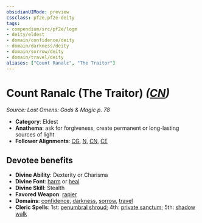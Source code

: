 ```yaml
---
obsidianUIMode: preview
cssclass: pf2e,pf2e-deity
tags:
- compendium/src/pf2e/logm
- deity/eldest
- domain/confidence/deity
- domain/darkness/deity
- domain/sorrow/deity
- domain/travel/deity
aliases: ["Count Ranalc", "The Traitor"]
---
```

# Count Ranalc (The Traitor) *([CN](rules/traits/cn-b1.md "Chaotic Neutral Alignment Trait"))*  
*Source: Lost Omens: Gods & Magic p. 78*  

- **Category**: Eldest
- **Anathema**: ask for forgiveness, create permanent or long-lasting sources of light
- **Follower Alignments**: [CG](rules/traits/cg-b1.md "Chaotic Good Alignment Trait"), [N](rules/traits/n-b1.md "Neutral Alignment Trait"), [CN](rules/traits/cn-b1.md "Chaotic Neutral Alignment Trait"), [CE](rules/traits/ce-b1.md "Chaotic Evil Alignment Trait")

## Devotee benefits

- **Divine Ability**: Dexterity or Charisma
- **Divine Font**: [harm](harm.md) or [heal](heal.md)
- **Divine Skill**: Stealth
- **Favored Weapon**: [rapier](rapier.md)
- **Domains**: [confidence](Reference/Compendium/Setting/domains.md#Confidence), [darkness](Reference/Compendium/Setting/domains.md#Darkness), [sorrow](Reference/Compendium/Setting/domains.md#Sorrow), [travel](Reference/Compendium/Setting/domains.md#Travel)
- **Cleric Spells**: 1st: [penumbral shroud](penumbral-shroud-logm.md); 4th: [private sanctum](private-sanctum.md); 5th: [shadow walk](shadow-walk.md)